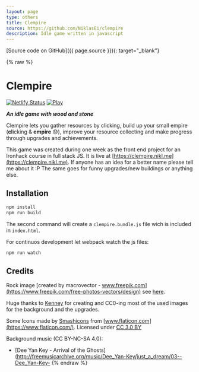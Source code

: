 ```yaml
---
layout: page
type: others
title: Clempire
source: https://github.com/NiklasEi/clempire
description: Idle game written in javascript
---
```


[Source code on GitHub]({{ page.source }}){: target="_blank"}

{% raw %}

# Clempire

[![Netlify Status](https://api.netlify.com/api/v1/badges/9846d642-5a07-4dee-9129-7846d70d8dd2/deploy-status)](https://app.netlify.com/sites/clempire/deploys) [![Play](https://img.shields.io/badge/Play-online-blue.svg)](https://clempire.nikl.me)

***An idle game with wood and stone***

Clempire lets you gather resources by clicking, build up your small empire (**cl**icking & **empire** :sweat:), improve your resource collecting and make progress through upgrades and achievements.

This game was created during one week as the front end project for an Ironhack course in full stack JS. It is live at [https://clempire.nikl.me](https://clempire.nikl.me). If anyone has an idea for a better name please tell me about it :P The same goes for funny upgrades/new buildings or anything else.

## Installation

```bash
npm install
npm run build
```

The second command will create a `clempire.bundle.js` file wich is included in `index.html`.

For continuos development let webpack watch the js files:
```bash
npm run watch
```

## Credits

Rock image [created by macrovector - www.freepik.com](https://www.freepik.com/free-photos-vectors/design) see [here](https://www.freepik.com/free-vector/design-groups-rocks-stones-boulders_3792126.htm).

Huge thanks to [Kenney](http://kenney.nl) for creating and CC0-ing most of the used images for the background and the upgrades.

Some Icons made by [Smashicons](https://www.flaticon.com/authors/smashicons) from [www.flaticon.com](https://www.flaticon.com/). Licensed under [CC 3.0 BY](http://creativecommons.org/licenses/by/3.0/)

Background music (CC BY-NC-SA 4.0): 
- [Dee Yan Key - Arrival of the Ghosts](http://freemusicarchive.org/music/Dee_Yan-Key/just_a_dream/03--Dee_Yan-Key-
{% endraw %}